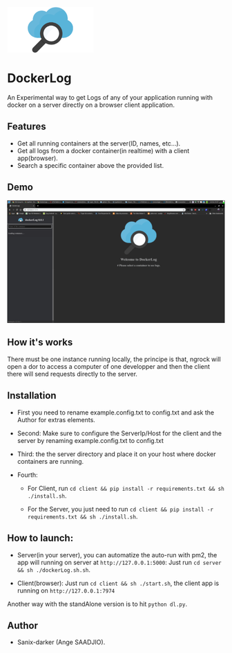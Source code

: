 <img src="./client/static/logoo.png" width="200"/>

# DockerLog

An Experimental way to get Logs of any of your application running with docker on a server directly on a browser client application.

## Features

- Get all running containers at the server(ID, names, etc...).
- Get all logs from a docker container(in realtime) with a client app(browser).
- Search a specific container above the provided list.


## Demo

<img src="./images/render.png"/>

## How it's works

There must be one instance running locally, the principe is that, ngrock will open a dor to access a computer of one developper and then the client there will send requests directly to the server.

## Installation

- First you need to rename example.config.txt to config.txt and ask the Author for extras elements.

- Second: Make sure to configure the ServerIp/Host for the client and the server by renaming example.config.txt to config.txt

- Third: the the server directory and place it on your host where docker containers are running.

- Fourth:
    - For Client, run `cd client && pip install -r requirements.txt && sh ./install.sh`.

    - For the Server, you just need to run `cd client && pip install -r requirements.txt && sh ./install.sh`.


## How to launch:

- Server(in your server), you can automatize the auto-run with pm2, the app will running on server at `http://127.0.0.1:5000`:
    Just run `cd server && sh ./dockerLog.sh.sh`.

- Client(browser):
    Just run `cd client && sh ./start.sh`, the client app is running on `http://127.0.0.1:7974`


Another way with the standAlone version is to hit `python dl.py`.


## Author

- Sanix-darker (Ange SAADJIO).